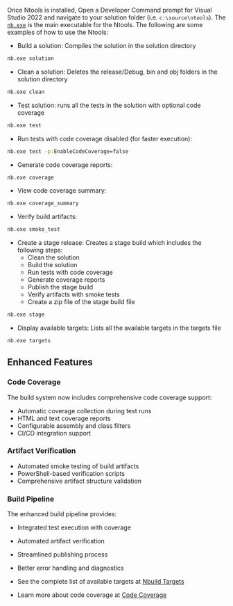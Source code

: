 

Once Ntools is installed, Open a Developer Command prompt for Visual Studio 2022 and navigate to your solution folder (i.e. `c:\source\ntools`).  The [`nb.exe`](./ntools/nbuild.md) is the main executable for the Ntools.  The following are some examples of how to use the Ntools:

-   Build a solution: Compiles the solution in the solution directory

```cmd
nb.exe solution
```
- Clean a solution:  Deletes the release/Debug, bin and obj folders in the solution directory

```cmd
nb.exe clean
```
- Test solution: runs all the tests in the solution with optional code coverage

```cmd
nb.exe test
```
- Run tests with code coverage disabled (for faster execution):

```cmd
nb.exe test -p:EnableCodeCoverage=false
```
- Generate code coverage reports:

```cmd
nb.exe coverage
```
- View code coverage summary:

```cmd
nb.exe coverage_summary
```
- Verify build artifacts:

```cmd
nb.exe smoke_test
```
- Create a stage release: Creates a stage build which includes the following steps:
    - Clean the solution
    - Build the solution
    - Run tests with code coverage
    - Generate coverage reports
    - Publish the stage build
    - Verify artifacts with smoke tests
    - Create a zip file of the stage build file

```cmd
nb.exe stage
```
- Display available targets:  Lists all the available targets in the targets file
    
```cmd
nb.exe targets
```

## Enhanced Features

### Code Coverage
The build system now includes comprehensive code coverage support:
- Automatic coverage collection during test runs
- HTML and text coverage reports
- Configurable assembly and class filters
- CI/CD integration support

### Artifact Verification
- Automated smoke testing of build artifacts
- PowerShell-based verification scripts
- Comprehensive artifact structure validation

### Build Pipeline
The enhanced build pipeline provides:
- Integrated test execution with coverage
- Automated artifact verification
- Streamlined publishing process
- Better error handling and diagnostics

- See the complete list of available targets at [Nbuild Targets](./ntools/nbuild-targets.md)
- Learn more about code coverage at [Code Coverage](./ntools/code-coverage.md)

